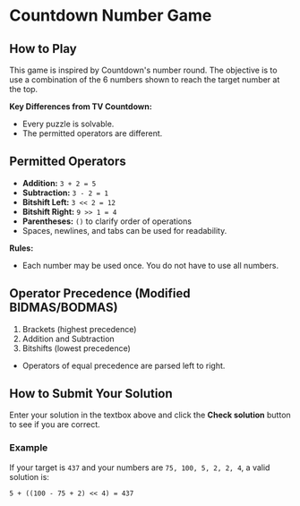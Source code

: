# Countdown Number Game

## How to Play

This game is inspired by Countdown's number round. The objective is to use a combination of the 6 numbers shown to reach the target number at the top.

**Key Differences from TV Countdown:**
- Every puzzle is solvable.
- The permitted operators are different.

## Permitted Operators
- **Addition:** `3 + 2 = 5`
- **Subtraction:** `3 - 2 = 1`
- **Bitshift Left:** `3 << 2 = 12`
- **Bitshift Right:** `9 >> 1 = 4`
- **Parentheses:** `()` to clarify order of operations
- Spaces, newlines, and tabs can be used for readability.

**Rules:**
- Each number may be used once. You do not have to use all numbers.

## Operator Precedence (Modified BIDMAS/BODMAS)
1. Brackets (highest precedence)
2. Addition and Subtraction
3. Bitshifts (lowest precedence)
- Operators of equal precedence are parsed left to right.

## How to Submit Your Solution
Enter your solution in the textbox above and click the **Check solution** button to see if you are correct.

### Example
If your target is `437` and your numbers are `75, 100, 5, 2, 2, 4`, a valid solution is:

```
5 + ((100 - 75 + 2) << 4) = 437
```
